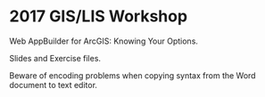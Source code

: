 # 2017 GIS/LIS Workshop
Web AppBuilder for ArcGIS: Knowing Your Options.

Slides and Exercise files.

Beware of encoding problems when copying syntax from the Word document to text editor.
